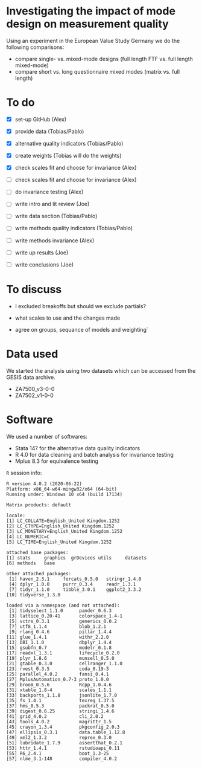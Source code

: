 # Investigating the impact of mode design on measurement quality

Using an experiment in the European Value Study Germany we do the following comparisons:
- compare single- vs. mixed-mode designs (full length FTF vs. full length mixed-mode)
- compare short vs. long questionnaire mixed modes (matrix vs. full length)


# To do

- [x] set-up GitHub (Alex)
- [x] provide data (Tobias/Pablo)
- [x] alternative quality indicators (Tobias/Pablo)
- [x] create weights (Tobias will do the weights)
- [x] check scales fit and choose for invariance (Alex)
- [ ] check scales fit and choose for invariance (Alex)
- [ ] do invariance testing (Alex)
- [ ] write intro and lit review (Joe)
- [ ] write data section (Tobias/Pablo)
- [ ] write methods quality indicators (Tobias/Pablo)
- [ ] write methods invariance (Alex)
- [ ] write up results (Joe)
- [ ] write conclusions (Joe)






# To discuss

- I excluded breakoffs but should we exclude partials?        

- what scales to use and the changes made
- agree on groups, sequance of models and weighting`

# Data used

We started the analysis using two datasets which can be accessed from the GESIS data archive.

- ZA7500_v3-0-0
- ZA7502_v1-0-0

# Software

We used a number of softwares:

- Stata 14? for the alternative data quality indicators
- R 4.0 for data cleaning and batch analysis for invariance testing
- Mplus 8.3 for equivalence testing

`R` session info:

```
R version 4.0.2 (2020-06-22)
Platform: x86_64-w64-mingw32/x64 (64-bit)
Running under: Windows 10 x64 (build 17134)

Matrix products: default

locale:
[1] LC_COLLATE=English_United Kingdom.1252 
[2] LC_CTYPE=English_United Kingdom.1252   
[3] LC_MONETARY=English_United Kingdom.1252
[4] LC_NUMERIC=C                           
[5] LC_TIME=English_United Kingdom.1252    

attached base packages:
[1] stats     graphics  grDevices utils     datasets 
[6] methods   base     

other attached packages:
 [1] haven_2.3.1     forcats_0.5.0   stringr_1.4.0  
 [4] dplyr_1.0.0     purrr_0.3.4     readr_1.3.1    
 [7] tidyr_1.1.0     tibble_3.0.1    ggplot2_3.3.2  
[10] tidyverse_1.3.0

loaded via a namespace (and not attached):
 [1] tidyselect_1.1.0      pander_0.6.3         
 [3] lattice_0.20-41       colorspace_1.4-1     
 [5] vctrs_0.3.1           generics_0.0.2       
 [7] utf8_1.1.4            blob_1.2.1           
 [9] rlang_0.4.6           pillar_1.4.4         
[11] glue_1.4.1            withr_2.2.0          
[13] DBI_1.1.0             dbplyr_1.4.4         
[15] gsubfn_0.7            modelr_0.1.8         
[17] readxl_1.3.1          lifecycle_0.2.0      
[19] plyr_1.8.6            munsell_0.5.0        
[21] gtable_0.3.0          cellranger_1.1.0     
[23] rvest_0.3.5           coda_0.19-3          
[25] parallel_4.0.2        fansi_0.4.1          
[27] MplusAutomation_0.7-3 proto_1.0.0          
[29] broom_0.5.6           Rcpp_1.0.4.6         
[31] xtable_1.8-4          scales_1.1.1         
[33] backports_1.1.8       jsonlite_1.7.0       
[35] fs_1.4.1              texreg_1.37.5        
[37] hms_0.5.3             packrat_0.5.0        
[39] digest_0.6.25         stringi_1.4.6        
[41] grid_4.0.2            cli_2.0.2            
[43] tools_4.0.2           magrittr_1.5         
[45] crayon_1.3.4          pkgconfig_2.0.3      
[47] ellipsis_0.3.1        data.table_1.12.8    
[49] xml2_1.3.2            reprex_0.3.0         
[51] lubridate_1.7.9       assertthat_0.2.1     
[53] httr_1.4.1            rstudioapi_0.11      
[55] R6_2.4.1              boot_1.3-25          
[57] nlme_3.1-148          compiler_4.0.2 

```
